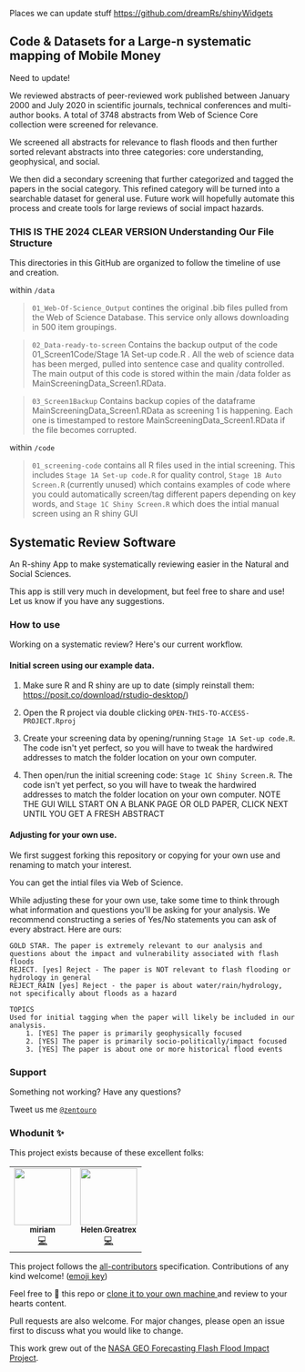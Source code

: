 
Places we can update stuff
https://github.com/dreamRs/shinyWidgets



## Code & Datasets for a Large-n systematic mapping of Mobile Money
Need to update!

We reviewed abstracts of peer-reviewed work published between January 2000 and July 2020 in scientific journals, technical conferences and multi-author books. A total of 3748 abstracts from Web of Science Core collection were screened for relevance. 

We screened all abstracts for relevance to flash floods and then further sorted relevant abstracts into three categories: core understanding, geophysical, and social. 

We then did a secondary screening that further categorized and tagged the papers in the social category. This refined category will be turned into a searchable dataset for general use. Future work will hopefully automate this process and create tools for large reviews of social impact hazards. 

### THIS IS THE 2024 CLEAR VERSION Understanding Our File Structure

This directories in this GitHub are organized to follow the timeline of use and creation. 

within `/data` 

> `01_Web-Of-Science_Output` contines the original .bib files pulled from the Web of Science Database. This service only allows downloading in 500 item groupings. 

> `02_Data-ready-to-screen` Contains the backup output of the code 01_Screen1Code/Stage 1A Set-up code.R .  All the web of science data has been merged, pulled into sentence case and quality controlled.  The main output of this code is stored within the main /data folder as MainScreeningData_Screen1.RData.

> `03_Screen1Backup` Contains backup copies of the dataframe MainScreeningData_Screen1.RData as screening 1 is happening.  Each one is timestamped to restore MainScreeningData_Screen1.RData if the file becomes corrupted.

within `/code`

> `01_screening-code` contains all R files used in the intial screening. This includes `Stage 1A Set-up code.R` for quality control, `Stage 1B Auto Screen.R` (currently unused) which contains examples of code where you could automatically screen/tag different papers depending on key words, and `Stage 1C Shiny Screen.R` which does the intial manual screen using an R shiny GUI

## Systematic Review Software


An R-shiny App to make systematically reviewing easier in the Natural and Social Sciences. 

This app is still very much in development, but feel free to share and use! Let us know if you have any suggestions. 


### How to use
Working on a systematic review? Here's our current workflow. 

#### Initial screen using our example data.

1. Make sure R and R shiny are up to date (simply reinstall them: https://posit.co/download/rstudio-desktop/)

2. Open the R project via double clicking `OPEN-THIS-TO-ACCESS-PROJECT.Rproj`

3. Create your screening data by opening/running `Stage 1A Set-up code.R`.  The code isn't yet perfect, so you will have to tweak the hardwired addresses to match the folder location on your own computer.  
 
4. Then open/run the initial screening code:  `Stage 1C Shiny Screen.R`. The code isn't yet perfect, so you will have to tweak the hardwired addresses to match the folder location on your own computer.  NOTE THE GUI WILL START ON A BLANK PAGE OR OLD PAPER, CLICK NEXT UNTIL YOU GET A FRESH ABSTRACT

#### Adjusting for your own use.

We first suggest forking this repository or copying for your own use and renaming to match your interest. 

You can get the intial files via Web of Science. 

While adjusting these for your own use, take some time to think through what information and questions you'll be asking for your analysis. 
We recommend constructing a series of Yes/No statements you can ask of every abstract. Here are ours:

```
GOLD STAR. The paper is extremely relevant to our analysis and questions about the impact and vulnerability associated with flash floods
REJECT. [yes] Reject - The paper is NOT relevant to flash flooding or hydrology in general
REJECT_RAIN [yes] Reject - the paper is about water/rain/hydrology, not specifically about floods as a hazard

TOPICS
Used for initial tagging when the paper will likely be included in our analysis. 
    1. [YES] The paper is primarily geophysically focused
    2. [YES] The paper is primarily socio-politically/impact focused
    3. [YES] The paper is about one or more historical flood events
```

### Support

Something not working? Have any questions? 

Tweet us me <a href="http://twitter.com/zentouro" target="_blank">`@zentouro`</a>

### Whodunit ✨

This project exists because of these excellent folks:

<!-- ALL-CONTRIBUTORS-LIST:START - Do not remove or modify this section -->
<!-- prettier-ignore-start -->
<!-- markdownlint-disable -->
<table>
  <tr>
    <td align="center"><a href="http://zentouro.ldeo.columbia.edu/"><img src="https://avatars0.githubusercontent.com/u/7304202?v=4" width="100px;" alt=""/><br /><sub><b>miriam</b></sub></a><br /><a href="https://github.com/zentouro/systematic-review-flash-floods/commits?author=zentouro" title="Code">💻</a></td>
    <td align="center"><a href="https://github.com/hgreatrex"><img src="https://avatars2.githubusercontent.com/u/5038576?v=4" width="100px;" alt=""/><br /><sub><b>Helen Greatrex</b></sub></a><br /><a href="https://github.com/zentouro/systematic-review-flash-floods/commits?author=hgreatrex" title="Code">💻</a></td>
  </tr>
</table>

<!-- markdownlint-enable -->
<!-- prettier-ignore-end -->
<!-- ALL-CONTRIBUTORS-LIST:END -->


This project follows the [all-contributors](https://github.com/all-contributors/all-contributors) specification. Contributions of any kind welcome! ([emoji key](https://allcontributors.org/docs/en/emoji-key))

Feel free to 🍴 this repo 
or <a href="https://github.com/zentouro/systematic-review-flash-floods.git" targets="_blank"> clone it to your own machine </a> 
and review to your hearts content. 

Pull requests are also welcome. 
For major changes, please open an issue first to discuss what you would like to change.


This work grew out of the [NASA GEO Forecasting Flash Flood Impact Project](https://geo.floods.global/). 



